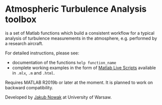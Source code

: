# Atmospheric Turbulence Analysis toolbox
is a set of Matlab functions which build a consistent workflow for a typical analysis of turbulence measurements in the atmosphere, e.g. performed by a research aircraft.

For detailed instructions, please see:
* documentation of the functions `help function_name`
* complete working examples in the form of [Matlab Live Scripts](https://www.mathworks.com/help/matlab/matlab_prog/what-is-a-live-script-or-function.html) available in `.mlx`, `.m` and `.html`.

Requires MATLAB R2019b or later at the moment. It is planned to work on backward compatibility.

Developed by [Jakub Nowak](https://www.igf.fuw.edu.pl/en/users/jakub-nowak/) at University of Warsaw.

